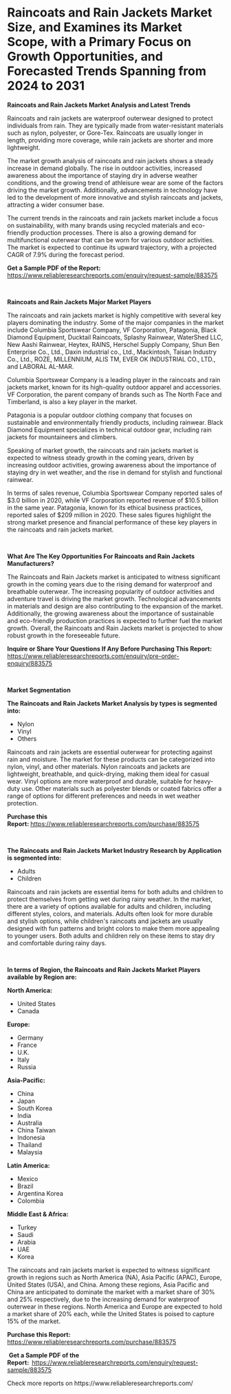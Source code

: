 <p><h1>Raincoats and Rain Jackets Market Size, and Examines its Market Scope, with a Primary Focus on Growth Opportunities, and Forecasted Trends Spanning from 2024 to 2031</h1></p><p><strong>Raincoats and Rain Jackets Market Analysis and Latest Trends</strong></p>
<p><p>Raincoats and rain jackets are waterproof outerwear designed to protect individuals from rain. They are typically made from water-resistant materials such as nylon, polyester, or Gore-Tex. Raincoats are usually longer in length, providing more coverage, while rain jackets are shorter and more lightweight.</p><p>The market growth analysis of raincoats and rain jackets shows a steady increase in demand globally. The rise in outdoor activities, increased awareness about the importance of staying dry in adverse weather conditions, and the growing trend of athleisure wear are some of the factors driving the market growth. Additionally, advancements in technology have led to the development of more innovative and stylish raincoats and jackets, attracting a wider consumer base.</p><p>The current trends in the raincoats and rain jackets market include a focus on sustainability, with many brands using recycled materials and eco-friendly production processes. There is also a growing demand for multifunctional outerwear that can be worn for various outdoor activities. The market is expected to continue its upward trajectory, with a projected CAGR of 7.9% during the forecast period.</p></p>
<p><strong>Get a Sample PDF of the Report:&nbsp;</strong> <a href="https://www.reliableresearchreports.com/enquiry/request-sample/883575">https://www.reliableresearchreports.com/enquiry/request-sample/883575</a></p>
<p>&nbsp;</p>
<p><strong>Raincoats and Rain Jackets Major Market Players</strong></p>
<p><p>The raincoats and rain jackets market is highly competitive with several key players dominating the industry. Some of the major companies in the market include Columbia Sportswear Company, VF Corporation, Patagonia, Black Diamond Equipment, Ducktail Raincoats, Splashy Rainwear, WaterShed LLC, New Aashi Rainwear, Heytex, RAINS, Herschel Supply Company, Shun Ben Enterprise Co., Ltd., Daxin industrial co., Ltd., Mackintosh, Taisan Industry Co., Ltd., ROZE, MILLENNIUM, ALIS TM, EVER OK INDUSTRIAL CO., LTD., and LABORAL AL-MAR.</p><p>Columbia Sportswear Company is a leading player in the raincoats and rain jackets market, known for its high-quality outdoor apparel and accessories. VF Corporation, the parent company of brands such as The North Face and Timberland, is also a key player in the market.</p><p>Patagonia is a popular outdoor clothing company that focuses on sustainable and environmentally friendly products, including rainwear. Black Diamond Equipment specializes in technical outdoor gear, including rain jackets for mountaineers and climbers. </p><p>Speaking of market growth, the raincoats and rain jackets market is expected to witness steady growth in the coming years, driven by increasing outdoor activities, growing awareness about the importance of staying dry in wet weather, and the rise in demand for stylish and functional rainwear.</p><p>In terms of sales revenue, Columbia Sportswear Company reported sales of $3.0 billion in 2020, while VF Corporation reported revenue of $10.5 billion in the same year. Patagonia, known for its ethical business practices, reported sales of $209 million in 2020. These sales figures highlight the strong market presence and financial performance of these key players in the raincoats and rain jackets market.</p></p>
<p>&nbsp;</p>
<p><strong>What Are The Key Opportunities For Raincoats and Rain Jackets Manufacturers?</strong></p>
<p><p>The Raincoats and Rain Jackets market is anticipated to witness significant growth in the coming years due to the rising demand for waterproof and breathable outerwear. The increasing popularity of outdoor activities and adventure travel is driving the market growth. Technological advancements in materials and design are also contributing to the expansion of the market. Additionally, the growing awareness about the importance of sustainable and eco-friendly production practices is expected to further fuel the market growth. Overall, the Raincoats and Rain Jackets market is projected to show robust growth in the foreseeable future.</p></p>
<p><strong>Inquire or Share Your Questions If Any Before Purchasing This Report:</strong> <a href="https://www.reliableresearchreports.com/enquiry/pre-order-enquiry/883575">https://www.reliableresearchreports.com/enquiry/pre-order-enquiry/883575</a></p>
<p>&nbsp;</p>
<p><strong>Market Segmentation</strong></p>
<p><strong>The Raincoats and Rain Jackets Market Analysis by types is segmented into:</strong></p>
<p><ul><li>Nylon</li><li>Vinyl</li><li>Others</li></ul></p>
<p><p>Raincoats and rain jackets are essential outerwear for protecting against rain and moisture. The market for these products can be categorized into nylon, vinyl, and other materials. Nylon raincoats and jackets are lightweight, breathable, and quick-drying, making them ideal for casual wear. Vinyl options are more waterproof and durable, suitable for heavy-duty use. Other materials such as polyester blends or coated fabrics offer a range of options for different preferences and needs in wet weather protection.</p></p>
<p><strong>Purchase this Report:&nbsp;</strong><a href="https://www.reliableresearchreports.com/purchase/883575">https://www.reliableresearchreports.com/purchase/883575</a></p>
<p>&nbsp;</p>
<p><strong>The Raincoats and Rain Jackets Market Industry Research by Application is segmented into:</strong></p>
<p><ul><li>Adults</li><li>Children</li></ul></p>
<p><p>Raincoats and rain jackets are essential items for both adults and children to protect themselves from getting wet during rainy weather. In the market, there are a variety of options available for adults and children, including different styles, colors, and materials. Adults often look for more durable and stylish options, while children's raincoats and jackets are usually designed with fun patterns and bright colors to make them more appealing to younger users. Both adults and children rely on these items to stay dry and comfortable during rainy days.</p></p>
<p>&nbsp;</p>
<p><strong>In terms of Region, the Raincoats and Rain Jackets Market Players available by Region are:</strong></p>
<p>
    <p> <strong> North America: </strong>
        <ul>
            <li>United States</li>
            <li>Canada</li>
        </ul>
        </p> 
    <p> <strong> Europe: </strong>
        <ul>
            <li>Germany</li>
            <li>France</li>
            <li>U.K.</li>
            <li>Italy</li>
            <li>Russia</li>
        </ul>
        </p> 
    <p> <strong> Asia-Pacific: </strong>
        <ul>
            <li>China</li>
            <li>Japan</li>
            <li>South Korea</li>
            <li>India</li>
            <li>Australia</li>
            <li>China Taiwan</li>
            <li>Indonesia</li>
            <li>Thailand</li>
            <li>Malaysia</li>
        </ul>
        </p> 
    <p> <strong> Latin America: </strong>
        <ul>
            <li>Mexico</li>
            <li>Brazil</li>
            <li>Argentina Korea</li>
            <li>Colombia</li>
        </ul>
        </p> 
    <p> <strong> Middle East & Africa: </strong>
        <ul>
            <li>Turkey</li>
            <li>Saudi</li>
            <li>Arabia</li>
            <li>UAE</li>
            <li>Korea</li>
        </ul>
    </p>
    </p>
<p><p>The raincoats and rain jackets market is expected to witness significant growth in regions such as North America (NA), Asia Pacific (APAC), Europe, United States (USA), and China. Among these regions, Asia Pacific and China are anticipated to dominate the market with a market share of 30% and 25% respectively, due to the increasing demand for waterproof outerwear in these regions. North America and Europe are expected to hold a market share of 20% each, while the United States is poised to capture 15% of the market.</p></p>
<p><strong>Purchase this Report: </strong><a href="https://www.reliableresearchreports.com/purchase/883575">https://www.reliableresearchreports.com/purchase/883575</a></p>
<p>&nbsp;<strong>Get a Sample PDF of the Report:&nbsp;&nbsp;</strong><a href="https://www.reliableresearchreports.com/enquiry/request-sample/883575">https://www.reliableresearchreports.com/enquiry/request-sample/883575</a></p>
<p><strong></strong></p>
<p>Check more reports on https://www.reliableresearchreports.com/</p>